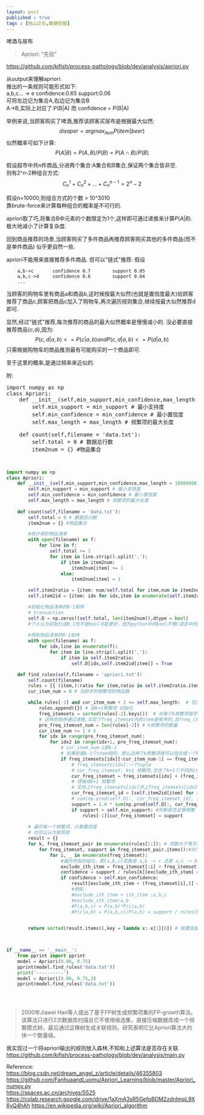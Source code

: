 ```yaml
---
layout: post
published : true
tags : [他山之石,数据挖掘]
---
```


啤酒与尿布
>Apriori: “先验”

[https://github.com/kifish/process-pathology/blob/dev/analysis/apriori.py
](https://github.com/kifish/process-pathology/blob/dev/analysis/apriori.py
)


从output来理解apriori:    
推出的一条规则可能形式如下:         
a,b,c... -> e    confidence:0.65 support:0.06     
可将左边记为集合A,右边记为集合B    
A->B,实际上对应了:P(B|A) 而 confidence = P(B|A) 

举例来说,当顾客购买了啤酒,推荐该顾客买尿布是根据最大似然:   
$$disaper = argmax_{item}P(item|beer)$$
似然概率可如下计算:   
$$P(A|B)=P(A,B)/P(B)=P(A\cap B)/P(B)$$

假设超市中共n件商品,分进两个集合:A集合和B集合,保证两个集合皆非空.  
则有2^n-2种组合方式:         
$$C_n^1 + C_n^2 + ... + C_n^{n-1}= 2^n - 2$$

假设n=10000,则组合方式的个数 > 10^3010    
靠brute-force来计算每种组合的概率是不可行的.

apriori取了巧,将集合B中元素的个数限定为1个,这样即可通过递推来计算$P(A|B)$.极大地减小了计算复杂度.

回到商品推荐的场景,当顾客购买了多件商品再推荐顾客购买其他的多件商品(而不是单件商品) 似乎更自然一些.

apriori不能用来直接推荐多件商品. 但可以"链式"推荐:
假设
```
    a,b->c       confidence 0.7        support 0.05 
    a,b,c->d     confidence 0.6	       support 0.04
    ...
```
当顾客的购物车里有商品a和商品b,这时候按最大似然(也就是置信度最大)给顾客推荐了商品c,顾客把商品c加入了购物车,再次遍历规则集合,继续按最大似然推荐d即可.

显然,经过"链式"推荐,每次推荐的商品的最大似然概率是慢慢减小的.
没必要直接推荐商品{c,d},因为:
$$P({c,d}|{a,b}) <= P({c}|{a,b}) and P({c,d}|{a,b})<= P({d}|{a,b})$$只需根据购物车的商品推测最有可能购买的一个商品即可.

至于这里的概率,是通过频率来近似的.


附:

<pre>
import numpy as np
class Apriori:
    def __init__(self,min_support,min_confidence,max_length = 10000000):
        self.min_support = min_support # 最小支持度
        self.min_confidence = min_confidence # 最小置信度
        self.max_length = max_length # 频繁项的最大长度
    
    def count(self,filename = 'data.txt'):
        self.total = 0 # 数据总行数
        item2num = {} #物品集合
 </pre>


```python

import numpy as np
class Apriori:
    def __init__(self,min_support,min_confidence,max_length = 10000000):
        self.min_support = min_support # 最小支持度
        self.min_confidence = min_confidence # 最小置信度
        self.max_length = max_length # 频繁项的最大长度
    
    def count(self,filename = 'data.txt'):
        self.total = 0 # 数据总行数
        item2num = {} #物品集合

        #统计得到物品清单
        with open(filename) as f:
            for line in f:
                self.total += 1
                for item in line.strip().split(','):
                    if item in item2num:
                        item2num[item] += 1
                    else:
                        item2num[item] = 1

        self.item2ratio = {item: num/self.total for item,num in item2num.items() if num/self.total > self.min_support}
        self.item2id = {item: idx for idx,item in enumerate(self.item2ratio)}

        #初始化物品清单的0-1矩阵
        # transaction
        self.D = np.zeros((self.total, len(item2num)),dtype = bool)
        #个人认为初始化成0,1而不是bool可能更好，因为python中的bool不像C语言中的bool那样(几乎和01等价)
        
        #得到物品清单的0-1矩阵
        with open(filename) as f:
            for idx,line in enumerate(f):
                for item in line.strip().split(','):
                    if item in self.item2ratio:
                        self.D[idx,self.item2id[item]] = True 

    def find_rules(self,filename = 'apriori.txt'):
        self.count(filename)
        rules = [{ (item,):ratio for item,ratio in self.item2ratio.items() }]
        cur_item_num = 0 # 当前步的频繁项的物品数

        while rules[-1] and cur_item_num + 2 <= self.max_length:  # 包含了从k频繁项到k+1频繁项的构建过程
            rules.append({}) # 给k+1频繁项 初始化
            freq_itemsets = sorted(rules[-2].keys())  # 对每个k频繁项按字典序排序（核心）感觉未必要字典序,只需要排序即可
            # 这样的排序通过递推,实现了freq_itemset内的item是有序的,且freq_itemsets也是有序的
            pre_freq_itemset_num = len(rules[-2]) # k频繁项的数量
            cur_item_num += 1 # k
            for idx in range(pre_freq_itemset_num):
                for idx2 in range(idx+1, pre_freq_itemset_num):
                    # cur_item_num-1即k-1
                    # 如果前面k-1个item相同，那么这两个k频繁项就可以组合成一个k+1频繁项
                    if freq_itemsets[idx][:cur_item_num-1] == freq_itemsets[idx2][:cur_item_num-1]:
                        # freq_itemsets[idx]:一个tuple
                        # cur_freq_itemset: k+1 频繁项,包含了k+1个不同的item
                        cur_freq_itemset = freq_itemsets[idx] + (freq_itemsets[idx2][cur_item_num-1],)
                        # 拼接成k+1 频繁项
                        # 实际上freq_itemsets[idx]并上freq_itemsets[idx2] 共有k+1个不同的item
                        cur_freq_itemset_id = [self.item2id[item] for item in cur_freq_itemset]
                        # sum(np.prod(self.D[:, cur_freq_itemset_id], 1)) k+1频繁项在数据集中的共现次数
                        support = 1.0 * sum(np.prod(self.D[:, cur_freq_itemset_id],1)) / self.total
                        if support > self.min_support: #判断是否足够频繁 
                            rules[-1][cur_freq_itemset] = support
                        
        # 遍历每一个频繁项，计算置信度
        # 也可以认为是剪枝
        result = {}
        for k, freq_itemset_pair in enumerate(rules[1:]): # 项数大于等于2
            for freq_itemset, support in freq_itemset_pair.items():#对于当前的k,遍历所有k频繁项
                for i, _ in enumerate(freq_itemset):
                    #遍历所有的组化，即(a,b,c)究竟是 a,b -> c 还是 a,c -> b 还是 b,c -> a ？
                    exclude_ith_item = freq_itemset[:i] + freq_itemset[i+1:] # 把第i项剔除
                    confidence = support / rules[k][exclude_ith_item] # 不同组合的置信度(一种排列对于一条规则)
                    if confidence > self.min_confidence:
                        result[exclude_ith_item + (freq_itemset[i],)] = (confidence,support)
                        #例如：
                        #exclude_ith_item + ith_item :a,b,c
                        #exclude_ith_item:a,b
                        #P(a,b,c) = P(a,b)*P(c|a,b)
                        #P(c|a,b) = P(a,b,c)/P(a,b) = support / rules[k][exclude_ith_item]
        

        return sorted(result.items(),key = lambda x:-x[1][0]) # 按置信度confidence降序排列



if __name__ == '__main__':
    from pprint import pprint
    model = Apriori(0.06, 0.75)
    pprint(model.find_rules('data.txt'))
    print('----------')
    model = Apriori(0.06, 0.75,3)
    pprint(model.find_rules('data.txt'))





```



>2000年Jiawei Han等人提出了基于FP树生成频繁项集的FP-growth算法。该算法只进行2次数据库扫描且它不使用侯选集，直接压缩数据库成一个频繁模式树，最后通过这棵树生成关联规则。研究表明它比Apriori算法大约快一个数量级。

我实现过一个将apriori输出的规则放入森林,不知和上述算法是否存在关联.
https://github.com/kifish/process-pathology/blob/dev/analysis/main.py

Reference:    
https://blog.csdn.net/dream_angel_z/article/details/46355803     
https://github.com/FanhuaandLuomu/Apriori_Learning/blob/master/Apriori_numpy.py        
https://spaces.ac.cn/archives/5525        
https://colab.research.google.com/drive/1aXmA3sR5GefpBDM2zdnImpL9X6yQ4hAh
https://en.wikipedia.org/wiki/Apriori_algorithm